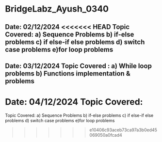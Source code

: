 # BridgeLabz_Ayush_0340

Date: 02/12/2024
<<<<<<< HEAD
Topic Covered: a) Sequence Problems b) if-else problems c) if else-if else problems d) switch case problems e)for loop problems
----------------------------------------------------
Date: 03/12/2024
Topic Covered : a) While loop problems b) Functions implementation & problems 
----------------------------------------------------
Date: 04/12/2024
Topic Covered: 
=======
Topic Covered: a) Sequence Problems b) if-else problems c) if else-if else problems d) switch case problems e)for loop problems 
>>>>>>> e10406c93aceb73ca97a3b0ed45069050a0fcad4
